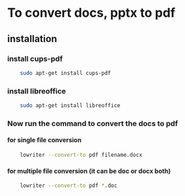 # To convert docs, pptx to pdf

## installation

### install cups-pdf

```bash
    sudo apt-get install cups-pdf
```

### install libreoffice

```bash
    sudo apt-get install libreoffice
```

### Now run the command to convert the docs to pdf

#### for single file conversion

```bash
    lowriter --convert-to pdf filename.docx
```

#### for multiple file  conversion  (it can be doc or docx both)

```bash
    lowriter --convert-to pdf *.doc
```
